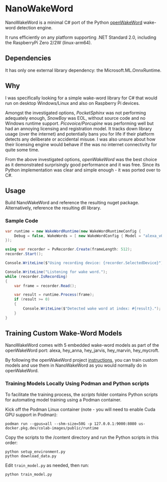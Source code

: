 # NanoWakeWord

NanoWakeWord is a minimal C# port of the Python [openWakeWord](https://github.com/dscripka/openWakeWord) wake-word detection engine.

It runs efficiently on any platform supporting .NET Standard 2.0, including the RaspberryPi Zero 2/2W (linux-arm64).


## Dependencies

It has only one external library dependency: the Microsoft.ML.OnnxRuntime.


## Why

I was specifically looking for a simple wake-word library for C# that would run on desktop Windows/Linux and also on Raspberry Pi devices.

Amongst the investigated options, *PocketSphinx* was not performing adequately enough, *SnowBoy* was EOL, 
without source code and no Windows runtime support. *Picovoice/Porcupine* was performing well but had an annoying licensing and 
registration model. It tracks down library usage (over the internet) and potentially bans you for life if their platform detects any deliberate 
or accidental misuse. I was also unsure about how their licensing engine would behave if the was no internet connectivity for quite some time.

From the above investigated options, *openWakeWord* was the best choice as it demonstrated surprisingly good performance and it was free. 
Since its Python implementation was clear and simple enough - it was ported over to C#.


## Usage

Build NanoWakeWord and reference the resulting nuget package.
Alternatively, reference the resulting dll library.


### Sample Code

```csharp
var runtime = new WakeWordRuntime(new WakeWordRuntimeConfig { 
    Debug = false, WakeWords = [ new WakeWordConfig { Model = "alexa_v0.1" } ] 
});

using var recorder = PvRecorder.Create(frameLength: 512);
recorder.Start();

Console.WriteLine($"Using recording device: {recorder.SelectedDevice}");

Console.WriteLine("Listening for wake word.");
while (recorder.IsRecording)
{
    var frame = recorder.Read();

    var result = runtime.Process(frame);
    if (result >= 0)
    {
        Console.WriteLine($"Detected wake word at index: #{result}.");
    }
}  
```

## Training Custom Wake-Word Models

NanoWakeWord comes with 5 embedded wake-word models as part of the openWakeWord port: alexa, hey_anna, hey_jarvis, hey_marvin, hey_mycroft.

By following the openWakeWord project [instructions](https://github.com/dscripka/openWakeWord#training-new-models), you can train custom models and use them in NanoWakeWord
as you would normally do in openWakeWord.

### Training Models Locally Using Podman and Python scripts

To facilitate the training process, the *scripts* folder contains Python scripts for automating model training using a Podman container.

Kick off the Podman Linux container (note - you will need to enable Cuda GPU support in Podman):

```
podman run --gpus=all --shm-size=50G -p 127.0.0.1:9000:8080 us-docker.pkg.dev/colab-images/public/runtime
```

Copy the scripts to the /content directory and run the Python scripts in this order:

```
python setup_environment.py
python download_data.py
```
Edit `train_model.py` as needed, then run: 
```
python train_model.py
```


